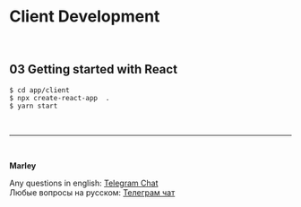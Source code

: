 # Client Development

<br/>

## 03 Getting started with React

```
$ cd app/client
$ npx create-react-app  .
$ yarn start
```


<br/>

---

<br/>

**Marley**

Any questions in english: <a href="https://jsdev.org/chat/">Telegram Chat</a>  
Любые вопросы на русском: <a href="https://jsdev.ru/chat/">Телеграм чат</a>